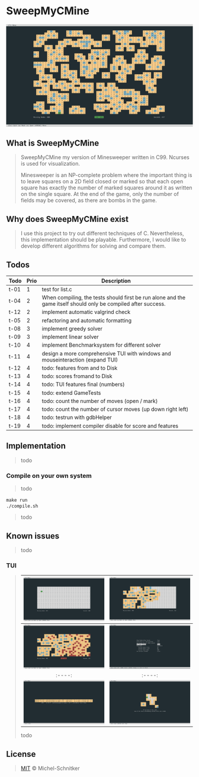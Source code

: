 # SweepMyCMine

![simpleLose](/doku/images/SweepMyCMineWinBig.png)

## What is SweepMyCMine

> SweepMyCMine my version of Minesweeper written in C99. Ncurses is used for visualization.
>
> Minesweeper is an NP-complete problem where the important thing is to leave squares on a 2D field closed or marked so that each open square has exactly the number of marked squares around it as written on the single square. At the end of the game, only the number of fields may be covered, as there are bombs in the game.

## Why does SweepMyCMine exist

> I use this project to try out different techniques of C. Nevertheless, this implementation should be playable. Furthermore, I would like to develop different algorithms for solving and compare them.

## Todos

| Todo | Prio | Description |
| ---- | ---- | ----------- |
| t-01 | 1 | test for list.c |
| t-04 | 2 | When compiling, the tests should first be run alone and the game itself should only be compiled after success. |
| t-12 | 2 | implement automatic valgrind check |
| t-05 | 2 | refactoring and automatic formatting |
| t-08 | 3 | implement greedy solver |
| t-09 | 3 | implement linear solver |
| t-10 | 4 | implement Benchmarksystem for different solver |
| t-11 | 4 | design a more comprehensive TUI with windows and mouseinteraction (expand TUI) |
| t-12 | 4 | todo: features from and to Disk |
| t-13 | 4 | todo: scores fromand to Disk |
| t-14 | 4 | todo: TUI features final (numbers) |
| t-15 | 4 | todo: extend GameTests |
| t-16 | 4 | todo: count the number of moves (open / mark) |
| t-17 | 4 | todo: count the number of cursor moves (up down right left) |
| t-18 | 4 | todo: testrun with gdbHelper |
| t-19 | 4 | todo: implement compiler disable for score and features  |

## Implementation

> todo

### Compile on your own system

> todo

	make run
	./compile.sh

> todo

## Known issues

> todo

### TUI

>| ![simpleStart](/doku/images/tui_gameStart.png) | ![simpleOpen](/doku/images/tui_gameMidgame.png) |
>| :----: | :----: |
>| ![simpleMark](/doku/images/tui_gameLose.png) | ![simpleLose](/doku/images/tui_config.png) |
>| :----: | :----: |
>| ![simpleMark](/doku/images/tui_messages.png) | ![simpleLose](/doku/images/tui_tutorial.png) |
>
>	todo

## License

> [MIT](./LICENSE) © Michel-Schnitker
